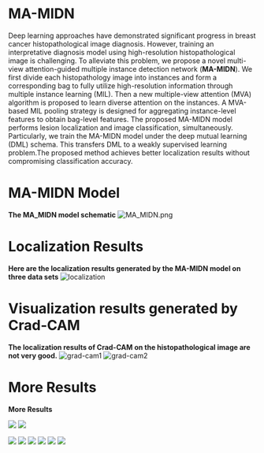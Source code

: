 # MA-MIDN

Deep learning approaches have demonstrated significant progress in breast cancer histopathological image diagnosis. However, training an interpretative diagnosis model using high-resolution histopathological image is challenging. To alleviate this problem, we propose a novel multi-view attention-guided multiple instance detection network (**MA-MIDN**). We first divide each histopathology image into instances and form a corresponding bag to fully utilize high-resolution information through multiple instance learning (MIL). Then a new multiple-view attention (MVA) algorithm is proposed to learn diverse attention on the instances. A MVA-based MIL pooling strategy is designed for aggregating instance-level features to obtain bag-level features. The proposed MA-MIDN model performs lesion localization and image classification, simultaneously. Particularly, we train the MA-MIDN model under the deep mutual learning (DML) schema. This transfers DML to a weakly supervised learning problem.The proposed method achieves better localization results without compromising classification accuracy.

# MA-MIDN Model
**The MA_MIDN model schematic**
![MA_MIDN.png](https://i.loli.net/2021/04/26/ifBePrOJHXxczpR.png)

# Localization Results
**Here are the localization results generated by the MA-MIDN model on three data sets**
![localization](https://i.loli.net/2021/04/26/QcBrnUohlLdqEvH.png)

# Visualization results generated by Crad-CAM
**The localization results of Crad-CAM on the histopathological image are not very good.**
![grad-cam1](https://i.loli.net/2021/04/26/wIWfYXPeT9yHS7c.png)
![grad-cam2](https://i.loli.net/2021/04/26/5IUwX4uHjY8bR2A.png)


# More Results 
**More  Results**

![](https://i.loli.net/2021/04/29/8GA1jkiQNswCdqx.jpg)  ![](https://i.loli.net/2021/04/29/JEsTbB9lY4RWwDc.jpg)

![](https://i.loli.net/2021/04/29/qdDLY6OVAiek9Qw.jpg)
![](https://i.loli.net/2021/04/29/XeopH36FUu2Yg9a.jpg)
![](https://i.loli.net/2021/04/29/VD3Nqfijbc9gkuY.jpg)
![](https://i.loli.net/2021/04/29/hI5b2ufOHkUma7F.jpg)
![](https://i.loli.net/2021/04/29/KDUYC4oXf16bxF5.jpg)
![](https://i.loli.net/2021/04/29/7nYFTXAKvjrimES.jpg)


